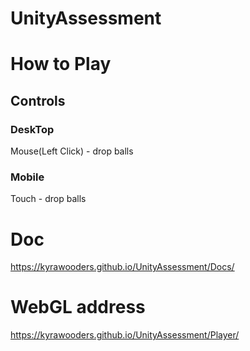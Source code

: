 # UnityAssessment

# How to Play

## Controls

### DeskTop
Mouse(Left Click) - drop balls

### Mobile
Touch - drop balls

# Doc
https://kyrawooders.github.io/UnityAssessment/Docs/
 
# WebGL address
https://kyrawooders.github.io/UnityAssessment/Player/
